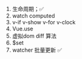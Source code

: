 1. 生命周期；✅
2. watch computed
3. v-if v-show v-for v-clock 
4. Vue.use
5. 虚拟dom diff 算法
6. $set 
7. watcher 批量更新 ✅